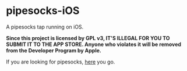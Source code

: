# pipesocks-iOS
A pipesocks tap running on iOS. 

**Since this project is licensed by GPL v3, IT'S ILLEGAL FOR YOU TO SUBMIT IT TO THE APP STORE. Anyone who violates it will be removed from the Developer Program by Apple.**

If you are looking for pipesocks, [here](https://pipesocks.github.io) you go.
